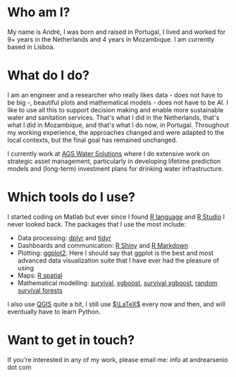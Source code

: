 # Who am I?

My name is André, I was born and raised in Portugal, I lived and worked for 9+ years in the Netherlands and 4 years in Mozambique. I am currently based in Lisboa. 

# What do I do?

I am an engineer and a researcher who really likes data - does not have to be big -, beautiful plots and mathematical models - does not have to be AI. I like to use all this to support decision making and enable more sustainable water and sanitation services. That's what I did in the Netherlands, that's what I did in Mozambique, and that's what I do now, in Portugal. Throughout my working experience, the approaches changed and were adapted to the local contexts, but the final goal has remained unchanged. 

I currently work at [AGS Water Solutions](https://www.ags.pt/) where I do extensive work on strategic asset management, particularly in developing lifetime prediction models and (long-term) investment plans for drinking water infrastructure. 

# Which tools do I use?

I started coding on Matlab but ever since I found [R language](https://www.r-project.org/) and [R Studio](https://www.rstudio.com/) I never looked back. The packages that I use the most include:

- Data processing: [dplyr](https://dplyr.tidyverse.org/) and [tidyr](https://tidyr.tidyverse.org/)
- Dashboards and communication: [R Shiny](https://shiny.rstudio.com/) and [R Markdown](https://rmarkdown.rstudio.com/)
- Plotting: [ggplot2](https://ggplot2.tidyverse.org/). Here I should say that ggplot is the best and most advanced data visualization suite that I have ever had the pleasure of using 
- Maps: [R spatial](https://r-spatial.github.io/sf/)
- Mathematical modelling: [survival](https://cran.r-project.org/package=survival), [xgboost](https://xgboost.readthedocs.io/en/stable/), [survival xgboost](https://rdrr.io/github/IyarLin/survXgboost/), [random survival forests](https://www.randomforestsrc.org/)

I also use [QGIS](https://www.qgis.org/en/site/) quite a bit, I still use [$\LaTeX$](https://www.latex-project.org/) every now and then, and will eventually have to learn Python. 

# Want to get in touch?

If you're interested in any of my work, please email me: info at andrearsenio dot com
